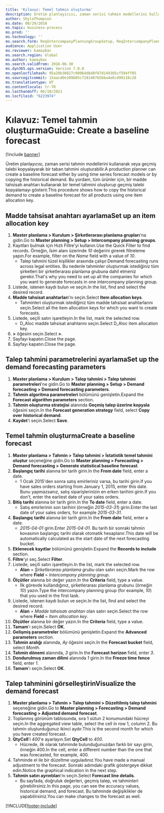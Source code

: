 ```yaml
---
title: 'Kılavuz: Temel tahmin oluşturma'
description: Üretim planlayıcısı, zaman serisi tahmin modellerini kullanarak veya geçmiş talebi kopyalayarak bir taban tahmini oluşturabilir.
author: ShylaThompson
ms.date: 08/29/2018
ms.topic: business-process
ms.prod: ''
ms.technology: ''
ms.search.form: ReqIntercompanyPlanningGroupSetup, ReqIntercompanyPlanningGroupAllocKeys, ReqDemPlanForecastParameters, ReqDemPlanCreateForecastDialog, SysQueryForm, ReqDemPlanForecastViewer
audience: Application User
ms.reviewer: kamaybac
ms.search.region: Global
ms.author: kamaybac
ms.search.validFrom: 2016-06-30
ms.dyn365.ops.version: Version 7.0.0
ms.openlocfilehash: 95a20b30827c9096dd8d8f67d149305cf594ff05
ms.sourcegitcommit: 15aacd0e109b05c7281407b5bba4e6cd99116c28
ms.translationtype: HT
ms.contentlocale: tr-TR
ms.lasthandoff: 06/10/2021
ms.locfileid: "6223974"
---
```

# <a name="guide-create-a-baseline-forecast"></a><span data-ttu-id="73657-103">Kılavuz: Temel tahmin oluşturma</span><span class="sxs-lookup"><span data-stu-id="73657-103">Guide: Create a baseline forecast</span></span>

[!include [banner](../../includes/banner.md)]

<span data-ttu-id="73657-104">Üretim planlayıcısı, zaman serisi tahmin modellerini kullanarak veya geçmiş talebi kopyalayarak bir taban tahmini oluşturabilir.</span><span class="sxs-lookup"><span data-stu-id="73657-104">A production planner can create a baseline forecast either by using time series forecast models or by copying the historical demand.</span></span> <span data-ttu-id="73657-105">Bu yordam, tüm ürünler için, bir madde tahsisatı anahtarı kullanarak bir temel tahmini oluşturup geçmiş talebi kopyalamayı gösterir.</span><span class="sxs-lookup"><span data-stu-id="73657-105">This procedure shows how to copy the historical demand to create a baseline forecast for all products using one item allocation key.</span></span>

## <a name="set-up-an-item-allocation-key"></a><span data-ttu-id="73657-106">Madde tahsisat anahtarı ayarlama</span><span class="sxs-lookup"><span data-stu-id="73657-106">Set up an item allocation key</span></span>

1. <span data-ttu-id="73657-107">**Master planlama > Kurulum > Şirketlerarası planlama grupları**'na gidin.</span><span class="sxs-lookup"><span data-stu-id="73657-107">Go to **Master planning > Setup > Intercompany planning groups**.</span></span>
2. <span data-ttu-id="73657-108">Kayıtları bulmak için Hızlı Filtre'yi kullanın.</span><span class="sxs-lookup"><span data-stu-id="73657-108">Use the Quick Filter to find records.</span></span> <span data-ttu-id="73657-109">Örneğin, *İsim* alanı üzerinde *10* değerini girerek filtreleme yapın.</span><span class="sxs-lookup"><span data-stu-id="73657-109">For example, filter on the *Name* field with a value of *10*.</span></span>
    * <span data-ttu-id="73657-110">Talep tahmini tüzel kişilikler arasında çalışır.</span><span class="sxs-lookup"><span data-stu-id="73657-110">Demand forecasting runs across legal entities.</span></span> <span data-ttu-id="73657-111">Bu nedenle tahminler oluşturmak istediğiniz tüm şirketleri bir şirketlerarası planlama grubuna dahil etmeniz gerekir.</span><span class="sxs-lookup"><span data-stu-id="73657-111">That's why you need to set up all the companies for which you want to generate forecasts in one intercompany planning group.</span></span>  
3. <span data-ttu-id="73657-112">Listede, istenen kaydı bulun ve seçin.</span><span class="sxs-lookup"><span data-stu-id="73657-112">In the list, find and select the desired record.</span></span>
4. <span data-ttu-id="73657-113">**Madde tahsisat anahtarları**'nı seçin.</span><span class="sxs-lookup"><span data-stu-id="73657-113">Select **Item allocation keys**.</span></span>
    * <span data-ttu-id="73657-114">Tahminleri oluşturmak istediğiniz tüm madde tahsisat anahtarlarını seçin.</span><span class="sxs-lookup"><span data-stu-id="73657-114">Select all the item allocation keys for which you want to create forecasts.</span></span>  
5. <span data-ttu-id="73657-115">Listede, seçili satırı işaretleyin.</span><span class="sxs-lookup"><span data-stu-id="73657-115">In the list, mark the selected row.</span></span>
    * <span data-ttu-id="73657-116">D_Aloc madde tahsisat anahtarını seçin.</span><span class="sxs-lookup"><span data-stu-id="73657-116">Select D_Aloc item allocation key.</span></span>  
6. <span data-ttu-id="73657-117">**>** öğesini seçin.</span><span class="sxs-lookup"><span data-stu-id="73657-117">Select **>**.</span></span>
7. <span data-ttu-id="73657-118">Sayfayı kapatın.</span><span class="sxs-lookup"><span data-stu-id="73657-118">Close the page.</span></span>
8. <span data-ttu-id="73657-119">Sayfayı kapatın.</span><span class="sxs-lookup"><span data-stu-id="73657-119">Close the page.</span></span>

## <a name="set-up-the-demand-forecasting-parameters"></a><span data-ttu-id="73657-120">Talep tahmini parametrelerini ayarlama</span><span class="sxs-lookup"><span data-stu-id="73657-120">Set up the demand forecasting parameters</span></span>

1. <span data-ttu-id="73657-121">**Master planlama > Kurulum > Talep tahmini > Talep tahmini parametreleri**'ne gidin.</span><span class="sxs-lookup"><span data-stu-id="73657-121">Go to **Master planning > Setup > Demand forecasting > Demand forecasting parameters**.</span></span>
2. <span data-ttu-id="73657-122">**Tahmin algoritma parametreleri** bölümünü genişletin.</span><span class="sxs-lookup"><span data-stu-id="73657-122">Expand the **Forecast algorithm parameters** section.</span></span>
3. <span data-ttu-id="73657-123">**Tahmin oluşturma stratejisi** alanında **Geçmiş talep üzerine kopyala** öğesini seçin.</span><span class="sxs-lookup"><span data-stu-id="73657-123">In the **Forecast generation strategy** field, select **Copy over historical demand**.</span></span>
4. <span data-ttu-id="73657-124">**Kaydet**'i seçin.</span><span class="sxs-lookup"><span data-stu-id="73657-124">Select **Save**.</span></span>

## <a name="create-a-baseline-forecast"></a><span data-ttu-id="73657-125">Temel tahmin oluşturma</span><span class="sxs-lookup"><span data-stu-id="73657-125">Create a baseline forecast</span></span>

1. <span data-ttu-id="73657-126">**Master planlama > Tahmin > Talep tahmini > İstatistik temel tahmini oluştur** seçeneğine gidin.</span><span class="sxs-lookup"><span data-stu-id="73657-126">Go to **Master planning > Forecasting > Demand forecasting > Generate statistical baseline forecast**.</span></span>
2. <span data-ttu-id="73657-127">**Başlangıç tarihi** alanına bir tarih girin.</span><span class="sxs-lookup"><span data-stu-id="73657-127">In the **From date** field, enter a date.</span></span>
    * <span data-ttu-id="73657-128">1 Ocak 2015'den sonra satış emirleriniz varsa, bu tarihi girin.</span><span class="sxs-lookup"><span data-stu-id="73657-128">If you have sales orders starting from January 1, 2015, enter this date.</span></span> <span data-ttu-id="73657-129">Bunu yapmazsanız, satış siparişlerinizin en erken tarihini girin.</span><span class="sxs-lookup"><span data-stu-id="73657-129">If you don't, enter the earliest date of your sales orders.</span></span>  
3. <span data-ttu-id="73657-130">**Bitiş tarihi** alanına bir tarih girin.</span><span class="sxs-lookup"><span data-stu-id="73657-130">In the **To date** field, enter a date.</span></span>
    * <span data-ttu-id="73657-131">Satış emirlerinin son tarihini (örneğin *2015-03-31*) girin.</span><span class="sxs-lookup"><span data-stu-id="73657-131">Enter the last date of your sales orders, for example *2015-03-31*.</span></span>  
4. <span data-ttu-id="73657-132">**Başlangıç tarihi** alanına bir tarih girin.</span><span class="sxs-lookup"><span data-stu-id="73657-132">In the **From date** field, enter a date.</span></span>
    * <span data-ttu-id="73657-133">*2015-04-01* girin.</span><span class="sxs-lookup"><span data-stu-id="73657-133">Enter *2015-04-01*.</span></span> <span data-ttu-id="73657-134">Bu tarih bir sonraki tahmin kovasının başlangıç tarihi olarak otomatik hesaplanır.</span><span class="sxs-lookup"><span data-stu-id="73657-134">This date will be automatically calculated as the start date of the next forecasting bucket.</span></span>  
5. <span data-ttu-id="73657-135">**Eklenecek kayıtlar** bölümünü genişletin.</span><span class="sxs-lookup"><span data-stu-id="73657-135">Expand the **Records to include** section.</span></span>
6. <span data-ttu-id="73657-136">**Filtre**'yi seç.</span><span class="sxs-lookup"><span data-stu-id="73657-136">Select **Filter**.</span></span>
7. <span data-ttu-id="73657-137">Listede, seçili satırı işaretleyin.</span><span class="sxs-lookup"><span data-stu-id="73657-137">In the list, mark the selected row.</span></span>
    * <span data-ttu-id="73657-138">**Alan**  =  *Şirketlerarası planlama grubu* olan satırı seçin.</span><span class="sxs-lookup"><span data-stu-id="73657-138">Mark the row where **Field** = *Intercompany planning group*.</span></span>  
8. <span data-ttu-id="73657-139">**Ölçütler** alanına bir değer yazın.</span><span class="sxs-lookup"><span data-stu-id="73657-139">In the **Criteria** field, type a value.</span></span>
    * <span data-ttu-id="73657-140">İlk görevde kullandığınız, şirketlerarası planlama grubunu (örneğin *10*) yazın.</span><span class="sxs-lookup"><span data-stu-id="73657-140">Type the intercompany planning group (for example, *10*) that you used in the first task.</span></span>  
9. <span data-ttu-id="73657-141">Listede, istenen kaydı bulun ve seçin.</span><span class="sxs-lookup"><span data-stu-id="73657-141">In the list, find and select the desired record.</span></span>
    * <span data-ttu-id="73657-142">**Alan** =  *Madde tahsisatı anahtarı* olan satırı seçin.</span><span class="sxs-lookup"><span data-stu-id="73657-142">Select the row where **Field** = *Item allocation key*.</span></span>  
10. <span data-ttu-id="73657-143">**Ölçütler** alanına bir değer yazın.</span><span class="sxs-lookup"><span data-stu-id="73657-143">In the **Criteria** field, type a value.</span></span>
11. <span data-ttu-id="73657-144">**Tamam**'ı seçin.</span><span class="sxs-lookup"><span data-stu-id="73657-144">Select **OK**.</span></span>
12. <span data-ttu-id="73657-145">**Gelişmiş parametreler** bölümünü genişletin.</span><span class="sxs-lookup"><span data-stu-id="73657-145">Expand the **Advanced parameters** section.</span></span>
13. <span data-ttu-id="73657-146">**Tahmin aralığı** alanında, *Ay* öğesini seçin.</span><span class="sxs-lookup"><span data-stu-id="73657-146">In the **Forecast bucket** field, select *Month*.</span></span>
14. <span data-ttu-id="73657-147">**Tahmin dönemi** alanında, *3* girin.</span><span class="sxs-lookup"><span data-stu-id="73657-147">In the **Forecast horizon** field, enter *3*.</span></span>
15. <span data-ttu-id="73657-148">**Dondurulmuş zaman dilimi** alanında *1* girin.</span><span class="sxs-lookup"><span data-stu-id="73657-148">In the **Freeze time fence** field, enter *1*.</span></span>
16. <span data-ttu-id="73657-149">**Tamam**'ı seçin.</span><span class="sxs-lookup"><span data-stu-id="73657-149">Select **OK**.</span></span>

## <a name="visualize-the-demand-forecast"></a><span data-ttu-id="73657-150">Talep tahminini görselleştirin</span><span class="sxs-lookup"><span data-stu-id="73657-150">Visualize the demand forecast</span></span>

1. <span data-ttu-id="73657-151">**Master planlama > Tahmin > Talep tahmini > Düzeltilmiş talep tahmini** seçeneğine gidin.</span><span class="sxs-lookup"><span data-stu-id="73657-151">Go to **Master planning > Forecasting > Demand forecasting > Adjusted demand forecast**.</span></span>
2. <span data-ttu-id="73657-152">Toplanmış görünüm tablosunda, sıra 1 sütun 2 konumundaki hücreyi seçin.</span><span class="sxs-lookup"><span data-stu-id="73657-152">In the aggregated view table, select the cell in row 1, column 2.</span></span> <span data-ttu-id="73657-153">Bu tahmin oluşturduğunuz ikinci aydır.</span><span class="sxs-lookup"><span data-stu-id="73657-153">This is the second month for which you have created forecast.</span></span>
3. <span data-ttu-id="73657-154">**QtyCell**'i *400*'e ayarlayın.</span><span class="sxs-lookup"><span data-stu-id="73657-154">Set **QtyCell** to *400*.</span></span>
    * <span data-ttu-id="73657-155">Hücrede, ilk olarak tahminde bulunduğunuzdan farklı bir sayı girin, örneğin 400.</span><span class="sxs-lookup"><span data-stu-id="73657-155">In the cell, enter a different number than the one that was forecasted, for example, 400.</span></span>  
4. <span data-ttu-id="73657-156">Tahminde el ile bir düzeltme uyguladınız.</span><span class="sxs-lookup"><span data-stu-id="73657-156">You have made a manual adjustment to the forecast.</span></span> <span data-ttu-id="73657-157">Sonraki adımdaki grafik göstergeye dikkat edin.</span><span class="sxs-lookup"><span data-stu-id="73657-157">Notice the graphical indication in the next step.</span></span>
5. <span data-ttu-id="73657-158">**Tahmin satırı ayrıntıları**'nı seçin.</span><span class="sxs-lookup"><span data-stu-id="73657-158">Select **Forecast line details**.</span></span>
    * <span data-ttu-id="73657-159">Bu sayfada, doğruluk değerleri, geçmiş talep, ve tahminleri görebilirsiniz.</span><span class="sxs-lookup"><span data-stu-id="73657-159">In this page, you can see the accuracy values, historical demand, and forecast.</span></span> <span data-ttu-id="73657-160">Bu tahminde değişiklikler de yapabilirsiniz.</span><span class="sxs-lookup"><span data-stu-id="73657-160">You can make changes to the forecast as well.</span></span>  

[!INCLUDE[footer-include](../../../includes/footer-banner.md)]